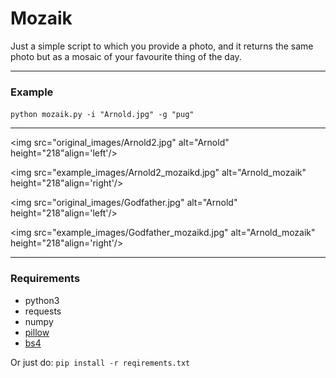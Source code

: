 # Mozaik

Just a simple script to which you provide a photo, and it returns the same photo but as a mosaic of your favourite thing of the day.

------

### Example
`python mozaik.py -i "Arnold.jpg" -g "pug"`

------
<!-- 

<img src="original_images/Arnold2.jpg" alt="Arnold" width=40% align='left'/> 
<img src="example_images/right_arrow.svg" alt="ra" width=5% align='center'/> 
<img src="example_images/Arnold2_mozaikd.jpg" alt="Arnold_mozaik" width=55% align='right'/> 


<img src="original_images/Godfather.jpg" alt="Arnold" width=40% align='left'/> 
<img src="example_images/right_arrow.svg" alt="ra" width=5% align='center'/>  
<img src="example_images/Godfather_mozaikd.jpg" alt="Arnold_mozaik" width=55% align='right'/> 
 -->


<img src="original_images/Arnold2.jpg" alt="Arnold" height="218"align='left'/> 
<!-- <img src="example_images/right_arrow.svg" alt="ra" width=5% align='center'/>  -->
<img src="example_images/Arnold2_mozaikd.jpg" alt="Arnold_mozaik" height="218"align='right'/> 




<img src="original_images/Godfather.jpg" alt="Arnold" height="218"align='left'/> 
<!-- <img src="example_images/right_arrow.svg" alt="ra" width=5% align='center'/>  -->
<img src="example_images/Godfather_mozaikd.jpg" alt="Arnold_mozaik" height="218"align='right'/> 


------

### Requirements
- python3
- requests
- numpy
- [pillow](https://pillow.readthedocs.io/en/latest/)
- [bs4](https://www.crummy.com/software/BeautifulSoup/bs4/doc/)

Or just do:
`pip install -r reqirements.txt`